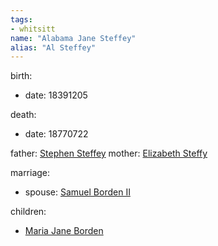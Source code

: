 ```yaml
---
tags:
- whitsitt
name: "Alabama Jane Steffey"
alias: "Al Steffey"
---
```


birth:
  - date: 18391205

death:
  - date: 18770722

father: [Stephen Steffey](Stephen%20Steffey.md)
mother: [Elizabeth Steffy](Elizabeth%20Steffy.md)

marriage:
  - spouse: [Samuel Borden II](Samuel%20Borden%20II.md) 

children:
  - [Maria Jane Borden](Maria%20Jane%20Borden.md)

